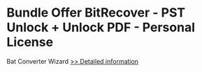 # Bundle Offer BitRecover - PST Unlock + Unlock PDF - Personal License
Bat Converter Wizard
[>> Detailed information](https://secure.shareit.com/shareit/product.html?productid=300954708&affiliateid=200057808)